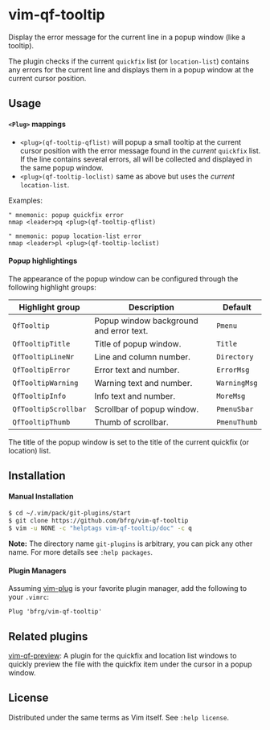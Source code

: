 # vim-qf-tooltip

Display the error message for the current line in a popup window (like a
tooltip).

The plugin checks if the current `quickfix` list (or `location-list`) contains
any errors for the current line and displays them in a popup window at the
current cursor position.


## Usage

#### `<Plug>` mappings

* `<plug>(qf-tooltip-qflist)` will popup a small tooltip at the current cursor
  position with the error message found in the _current_ `quickfix` list. If the
  line contains several errors, all will be collected and displayed in the same
  popup window.
* `<plug>(qf-tooltip-loclist)` same as above but uses the _current_
  `location-list`.

 Examples:
  ```vim
  " mnemonic: popup quickfix error
  nmap <leader>pq <plug>(qf-tooltip-qflist)

  " mnemonic: popup location-list error
  nmap <leader>pl <plug>(qf-tooltip-loclist)
  ```

#### Popup highlightings

The appearance of the popup window can be configured through the following
highlight groups:

| Highlight group     | Description                             | Default     |
| ------------------- | --------------------------------------- | ----------- |
| `QfTooltip`         | Popup window background and error text. | `Pmenu`     |
| `QfTooltipTitle`    | Title of popup window.                  | `Title`     |
| `QfTooltipLineNr`   | Line and column number.                 | `Directory` |
| `QfTooltipError`    | Error text and number.                  | `ErrorMsg`  |
| `QfTooltipWarning`  | Warning text and number.                | `WarningMsg`|
| `QfTooltipInfo`     | Info text and number.                   | `MoreMsg`   |
| `QfTooltipScrollbar`| Scrollbar of popup window.              | `PmenuSbar` |
| `QfTooltipThumb`    | Thumb of scrollbar.                     | `PmenuThumb`|

The title of the popup window is set to the title of the current quickfix (or
location) list.


## Installation

#### Manual Installation

```bash
$ cd ~/.vim/pack/git-plugins/start
$ git clone https://github.com/bfrg/vim-qf-tooltip
$ vim -u NONE -c "helptags vim-qf-tooltip/doc" -c q
```
**Note:** The directory name `git-plugins` is arbitrary, you can pick any other
name. For more details see `:help packages`.

#### Plugin Managers

Assuming [vim-plug][plug] is your favorite plugin manager, add the following to
your `.vimrc`:
```vim
Plug 'bfrg/vim-qf-tooltip'
```


## Related plugins

[vim-qf-preview][qf-preview]: A plugin for the quickfix and location list
windows to quickly preview the file with the quickfix item under the cursor in a
popup window.


## License

Distributed under the same terms as Vim itself. See `:help license`.

[plug]: https://github.com/junegunn/vim-plug
[qf-preview]: https://github.com/bfrg/vim-qf-preview

